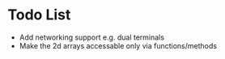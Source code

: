 # Todo List
+	Add networking support e.g. dual terminals
+	Make the 2d arrays accessable only via functions/methods
